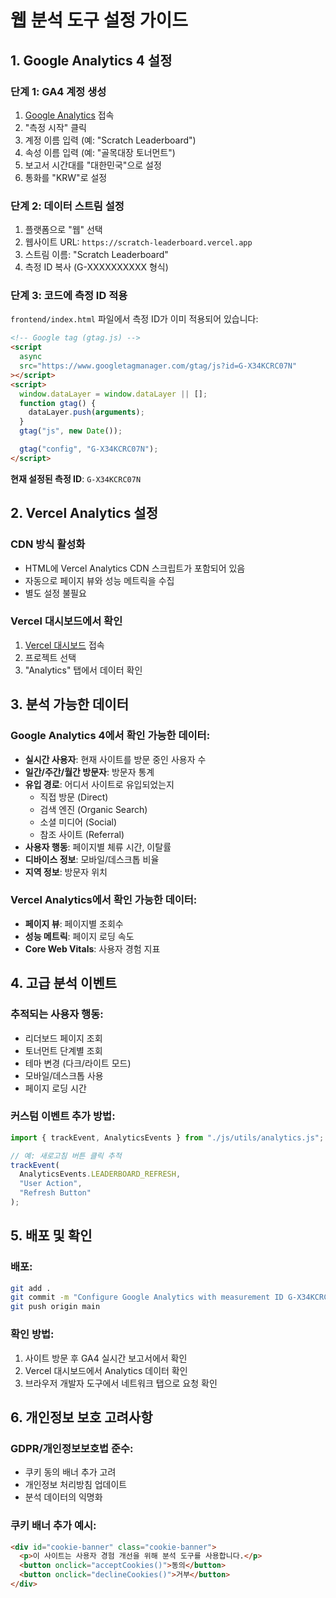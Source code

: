 # 웹 분석 도구 설정 가이드

## 1. Google Analytics 4 설정

### 단계 1: GA4 계정 생성

1. [Google Analytics](https://analytics.google.com/) 접속
2. "측정 시작" 클릭
3. 계정 이름 입력 (예: "Scratch Leaderboard")
4. 속성 이름 입력 (예: "골목대장 토너먼트")
5. 보고서 시간대를 "대한민국"으로 설정
6. 통화를 "KRW"로 설정

### 단계 2: 데이터 스트림 설정

1. 플랫폼으로 "웹" 선택
2. 웹사이트 URL: `https://scratch-leaderboard.vercel.app`
3. 스트림 이름: "Scratch Leaderboard"
4. 측정 ID 복사 (G-XXXXXXXXXX 형식)

### 단계 3: 코드에 측정 ID 적용

`frontend/index.html` 파일에서 측정 ID가 이미 적용되어 있습니다:

```html
<!-- Google tag (gtag.js) -->
<script
  async
  src="https://www.googletagmanager.com/gtag/js?id=G-X34KCRC07N"
></script>
<script>
  window.dataLayer = window.dataLayer || [];
  function gtag() {
    dataLayer.push(arguments);
  }
  gtag("js", new Date());

  gtag("config", "G-X34KCRC07N");
</script>
```

**현재 설정된 측정 ID**: `G-X34KCRC07N`

## 2. Vercel Analytics 설정

### CDN 방식 활성화

- HTML에 Vercel Analytics CDN 스크립트가 포함되어 있음
- 자동으로 페이지 뷰와 성능 메트릭을 수집
- 별도 설정 불필요

### Vercel 대시보드에서 확인

1. [Vercel 대시보드](https://vercel.com/dashboard) 접속
2. 프로젝트 선택
3. "Analytics" 탭에서 데이터 확인

## 3. 분석 가능한 데이터

### Google Analytics 4에서 확인 가능한 데이터:

- **실시간 사용자**: 현재 사이트를 방문 중인 사용자 수
- **일간/주간/월간 방문자**: 방문자 통계
- **유입 경로**: 어디서 사이트로 유입되었는지
  - 직접 방문 (Direct)
  - 검색 엔진 (Organic Search)
  - 소셜 미디어 (Social)
  - 참조 사이트 (Referral)
- **사용자 행동**: 페이지별 체류 시간, 이탈률
- **디바이스 정보**: 모바일/데스크톱 비율
- **지역 정보**: 방문자 위치

### Vercel Analytics에서 확인 가능한 데이터:

- **페이지 뷰**: 페이지별 조회수
- **성능 메트릭**: 페이지 로딩 속도
- **Core Web Vitals**: 사용자 경험 지표

## 4. 고급 분석 이벤트

### 추적되는 사용자 행동:

- 리더보드 페이지 조회
- 토너먼트 단계별 조회
- 테마 변경 (다크/라이트 모드)
- 모바일/데스크톱 사용
- 페이지 로딩 시간

### 커스텀 이벤트 추가 방법:

```javascript
import { trackEvent, AnalyticsEvents } from "./js/utils/analytics.js";

// 예: 새로고침 버튼 클릭 추적
trackEvent(
  AnalyticsEvents.LEADERBOARD_REFRESH,
  "User Action",
  "Refresh Button"
);
```

## 5. 배포 및 확인

### 배포:

```bash
git add .
git commit -m "Configure Google Analytics with measurement ID G-X34KCRC07N"
git push origin main
```

### 확인 방법:

1. 사이트 방문 후 GA4 실시간 보고서에서 확인
2. Vercel 대시보드에서 Analytics 데이터 확인
3. 브라우저 개발자 도구에서 네트워크 탭으로 요청 확인

## 6. 개인정보 보호 고려사항

### GDPR/개인정보보호법 준수:

- 쿠키 동의 배너 추가 고려
- 개인정보 처리방침 업데이트
- 분석 데이터의 익명화

### 쿠키 배너 추가 예시:

```html
<div id="cookie-banner" class="cookie-banner">
  <p>이 사이트는 사용자 경험 개선을 위해 분석 도구를 사용합니다.</p>
  <button onclick="acceptCookies()">동의</button>
  <button onclick="declineCookies()">거부</button>
</div>
```

